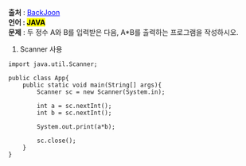**출처** : <a href="https://www.acmicpc.net/problem/1000" style="color: blue; text-decoration: underline;">BackJoon</a><br>
**언어 : <mark>JAVA**</mark><br>
**문제** : 두 정수 A와 B를 입력받은 다음, A*B를 출력하는 프로그램을 작성하시오.<br>

1. Scanner 사용
```
import java.util.Scanner;

public class App{
    public static void main(String[] args){
        Scanner sc = new Scanner(System.in);
        
        int a = sc.nextInt();
        int b = sc.nextInt();
        
        System.out.print(a*b);
        
        sc.close();
    }
}
```
